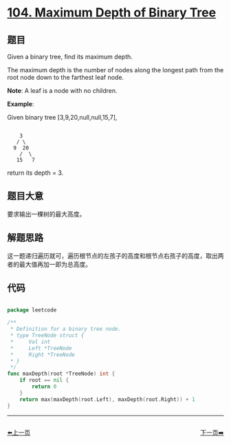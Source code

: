 # [104. Maximum Depth of Binary Tree](https://leetcode.com/problems/maximum-depth-of-binary-tree/)

## 题目

Given a binary tree, find its maximum depth.

The maximum depth is the number of nodes along the longest path from the root node down to the farthest leaf node.

**Note**: A leaf is a node with no children.

**Example**:

Given binary tree [3,9,20,null,null,15,7],

```

    3
   / \
  9  20
    /  \
   15   7

```

return its depth = 3.
 

## 题目大意

要求输出一棵树的最大高度。

## 解题思路

这一题递归遍历就可，遍历根节点的左孩子的高度和根节点右孩子的高度，取出两者的最大值再加一即为总高度。




## 代码

```go

package leetcode

/**
 * Definition for a binary tree node.
 * type TreeNode struct {
 *     Val int
 *     Left *TreeNode
 *     Right *TreeNode
 * }
 */
func maxDepth(root *TreeNode) int {
	if root == nil {
		return 0
	}
	return max(maxDepth(root.Left), maxDepth(root.Right)) + 1
}

```


----------------------------------------------
<div style="display: flex;justify-content: space-between;align-items: center;">
<p><a href="https://books.halfrost.com/leetcode/ChapterFour/0103.Binary-Tree-Zigzag-Level-Order-Traversal/">⬅️上一页</a></p>
<p><a href="https://books.halfrost.com/leetcode/ChapterFour/0105.Construct-Binary-Tree-from-Preorder-and-Inorder-Traversal/">下一页➡️</a></p>
</div>

